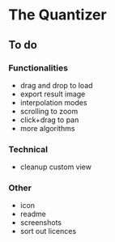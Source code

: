 #  The Quantizer
## To do
### Functionalities

* drag and drop to load
* export result image
* interpolation modes
* scrolling to zoom
* click+drag to pan
* more algorithms

### Technical

* cleanup custom view


### Other

* icon
* readme
* screenshots
* sort out licences
